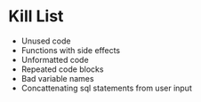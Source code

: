 Kill List
=========

* Unused code
* Functions with side effects
* Unformatted code
* Repeated code blocks
* Bad variable names
* Concattenating sql statements from user input
